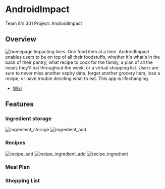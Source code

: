# AndroidImpact
Team 8's 301 Project: AndroidImpact
## Overview
![homepage](https://user-images.githubusercontent.com/68800077/204202459-e6d81e28-cede-49e5-a2c2-843995e60461.png)
Impacting lives. One food item at a time. AndroidImpact enables users to be on top of all their foodstuffs,
whether it's what's in the back of their pantry, what recipe to cook for the family, a plan of all the meals 
they'll eat throughout the week, or a virtual shopping list. Users are sure to never miss another expiry date,
forget another grocery item, lose a recipe, or have trouble deciding what to eat. This app is lifechanging.

- [Wiki](https://github.com/CMPUT301F22T08/AndroidImpact/wiki)

## Features
### Ingredient storage
![ingredient_storage](https://user-images.githubusercontent.com/68800077/204202499-d7864c52-8d68-408a-862b-90f38d35e6bf.png)
![ingredient_add](https://user-images.githubusercontent.com/68800077/204202483-31c7bd36-7390-41e7-80c8-5f6ec5d8ca80.png)


### Recipes
![recipe_add](https://user-images.githubusercontent.com/68800077/204202510-33f50ce0-f4e5-44b4-affc-869b732fb7e4.png)
![recipe_ingredient_add](https://user-images.githubusercontent.com/68800077/204202541-b864d786-f7ea-4ca6-bbe3-90e695bcc4dd.png)
![recipe_ingredient](https://user-images.githubusercontent.com/68800077/204202523-b22097a7-da94-48bf-b0f0-608e631b972a.png)


### Meal Plan


### Shopping List
